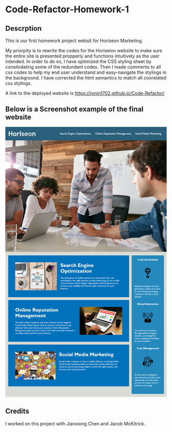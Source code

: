 # Code-Refactor-Homework-1

## Descrption
This is our first homework project websit for Horiseon Marketing.

My priorpity is to rewrite the codes for the Horiseion website to make sure the entire site is presented propperly and functions intuitively as the user intended. In order to do so, I have optimized the CSS styling sheet by consilodating some of the redundant codes. Then I made comments to all css codes to help my end user understand and easy-navigate the stylings in the background. I have corrected the html semantics to match all coorelated css stylings.

A link to the deployed website is https://ronin1702.github.io/Code-Refactor/

## Below is a Screenshot example of the final website
![Screenshot](./Screenshots/Screenshot.png)

## Credits
I worked on this project with Jianxiong Chen and Jacob McKitrick.